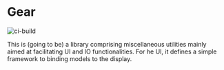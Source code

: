 # Gear
![ci-build](https://github.com/ghadeeras/gear/workflows/ci-build/badge.svg)

This is (going to be) a library comprising miscellaneous utilities mainly aimed at facilitating UI and IO functionalities. For he UI, it defines a simple framework to binding models to the display.
